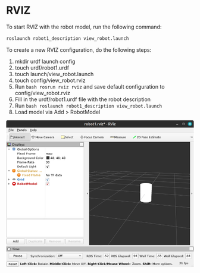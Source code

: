 # RVIZ

To start RVIZ with the robot model, run the following command:

```bash
roslaunch robot1_description view_robot.launch
```

To create a new RVIZ configuration, do the following steps:

1. mkdir urdf launch config
2. touch urdf/robot1.urdf
3. touch launch/view_robot.launch
4. touch config/view_robot.rviz
5. Run ```bash rosrun rviz rviz``` and save default configuration to config/view_robot.rviz
6. Fill in the urdf/robot1.urdf file with the robot description
7. Run ```bash roslaunch robot1_description view_robot.launch```
8. Load model via Add > RobotModel

![Add Robot Model](<Screenshot.png>)